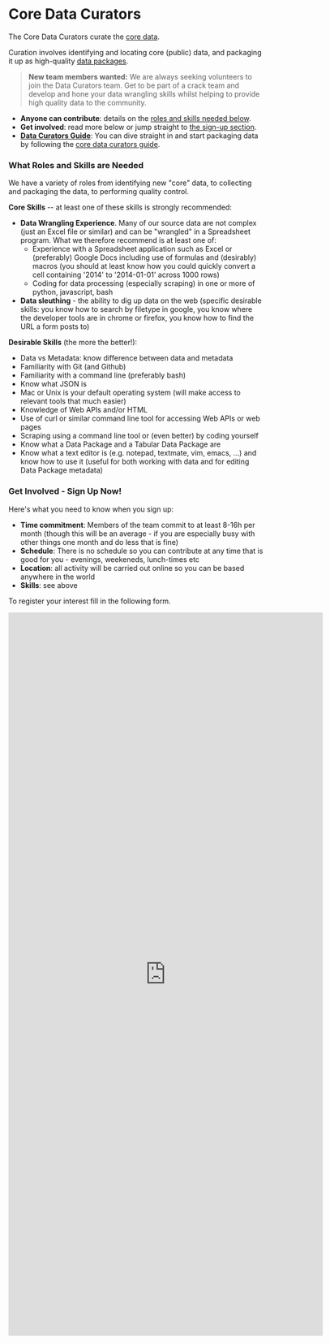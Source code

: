# Core Data Curators

The Core Data Curators curate the [core data][].

Curation involves identifying and locating core (public) data, and packaging it up as high-quality [data packages][dp].

> **New team members wanted:** We are always seeking volunteers to join the Data Curators team. Get to be part of a crack team and develop and hone your data wrangling skills whilst helping to provide high quality data to the community.

* **Anyone can contribute**: details on the [roles and skills needed below](#roles).
* **Get involved**: read more below or jump straight to [the sign-up section](#sign-up).
* **[Data Curators Guide][guide]**: You can dive straight in and start packaging data by following the [core data curators guide][guide].

[core data]: /docs/core-data
[dp]: http://frictionlessdata.io/data-packages/
[guide]: /docs/core-data/curators-guide

<a name="roles" id="roles"></a>

### What Roles and Skills are Needed

We have a variety of roles from identifying new "core" data, to collecting and packaging the data, to performing quality control.

**Core Skills** -- at least one of these skills is strongly recommended:

* **Data Wrangling Experience**. Many of our source data are not complex (just an Excel file or similar) and can be "wrangled" in a Spreadsheet program. What we therefore recommend is at least one of:
    * Experience with a Spreadsheet application such as Excel or (preferably) Google Docs including use of formulas and (desirably) macros (you should at least know how you could quickly convert a cell containing '2014' to '2014-01-01' across 1000 rows)
    * Coding for data processing (especially scraping) in one or more of python, javascript, bash
* **Data sleuthing** - the ability to dig up data on the web (specific desirable skills: you know how to search by filetype in google, you know where the developer tools are in chrome or firefox, you know how to find the URL a form posts to)

**Desirable Skills** (the more the better!):

* Data vs Metadata: know difference between data and metadata
* Familiarity with Git (and Github)
* Familiarity with a command line (preferably bash)
* Know what JSON is
* Mac or Unix is your default operating system (will make access to relevant tools that much easier)
* Knowledge of Web APIs and/or HTML
* Use of curl or similar command line tool for accessing Web APIs or web pages
* Scraping using a command line tool or (even better) by coding yourself
* Know what a Data Package and a Tabular Data Package are
* Know what a text editor is (e.g. notepad, textmate, vim, emacs, ...) and know how to use it (useful for both working with data and for editing Data Package metadata)

<a name="sign-up" id="sign-up"></a>

### Get Involved - Sign Up Now!

Here's what you need to know when you sign up:

* **Time commitment**: Members of the team commit to at least 8-16h per month (though this will be an average - if you are especially busy with other things one month and do less that is fine)
* **Schedule**: There is no schedule so you can contribute at any time that is good for you - evenings, weekeneds, lunch-times etc
* **Location**: all activity will be carried out online so you can be based anywhere in the world
* **Skills**: see above

To register your interest fill in the following form.

<iframe src="https://docs.google.com/forms/d/1d9chMK0jU9CJs0_mnK_JQU9iIJocjm7AEp0ZM5eSiNg/viewform?embedded=true" width="620" height="1425" frameborder="0" marginheight="0" marginwidth="0">Loading...</iframe>

